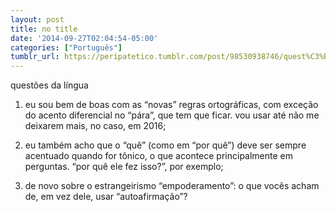 ```yaml
---
layout: post
title: no title
date: '2014-09-27T02:04:54-05:00'
categories: ["Português"]
tumblr_url: https://peripatetico.tumblr.com/post/98530938746/quest%C3%B5es-da-l%C3%ADngua-1-eu-sou-bem-de-boas-com-as
---
```

questões da língua

1. eu sou bem de boas com as “novas” regras ortográficas, com exceção do acento diferencial no “pára”, que tem que ficar. vou usar até não me deixarem mais, no caso, em 2016;

2. eu também acho que o “quê” (como em “por quê”) deve ser sempre acentuado quando for tônico, o que acontece principalmente em perguntas. “por quê ele fez isso?”, por exemplo;

3. de novo sobre o estrangeirismo “empoderamento”: o que vocês acham de, em vez dele, usar “autoafirmação”?

